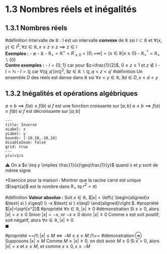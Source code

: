 # 1.3 Nombres réels et inégalités
## 1.3.1 Nombres réels

#définition Intervalle de $\mathbb{R}$ : 
	 I est un intervalle **convexe** de $\mathbb{R}$ ssi $I \subset \mathbb{R}$ et $\forall (x,y)\in I^2, \forall z \in \mathbb{R}, x \leq z \leq z \implies z\in I$	
	**Exemples :**
	- $\emptyset$ 
	- $\mathbb{R}$
	- $\mathbb{R}_+ = \mathbb{R}^+ = R_{\geq 0} = [0;+\infty[ = \{x\in\mathbb{R} | x\geq0\}$ 
	- $\mathbb{R}_+^* = \mathbb{R}_+ \backslash \{0\}$  
	**Contre exemples :**
	- $I=\{0;1\}$ car pour $z=\frac{1}{2}$, $0 \leq z \leq 1$ et $z \not\in I$
	- $I = \mathbb{N}$
	- $I = \mathbb{Q}$ car $\forall (q,q') in \mathbb{Q}^2, \exists z \in\mathbb{R}\backslash\mathbb{Q}, q<z<q'$
#définition Un ensemble $D$ des réels est dense dans $\mathbb{R}$ ssi $\forall x < y \in \mathbb{R}, \exists d \in D, x < d < y$

## 1.3.2 Inégalités et opérations algébriques
$a \leq b \implies f(a) \leq f(b)$ si $f$ est une fonction croissante sur $[a;b]$
$a \leq b \implies f(a) \geq f(b)$ si $f$ est décroissante sur $[a;b]$

```functionplot
---
title: Inverse
xLabel: x
yLabel: y
bounds: [-10,10,-10,10]
disableZoom: false
grid: true
---
y(x)=1/x
```
⚠️ On a $x \leq y \implies \frac{1}{x}\geq\frac{1}{y}$ quand $x$ et $y$ sont de même signe

*Exercice pour la maison : Montrer que la racine carré est unique ($\sqrt{a}$ est le nombre dans $\mathbb{R}_+$ tq $r^2=a$)

#définition **Valeur absolue :** Soit $x \in \mathbb{R}$, $|x| = \left\{ \begin{aligned}x &\text{ si } x\geq0 \\ -x &\text{ si } x\leq0 \end{aligned}\right.$.
#propriété $|x|=\sqrt{x^2}$ 
#propriété $\forall x \in \mathbb{R}, |x| \geq 0$
	#démonstration 
	Si $x\geq0$, alors $|x|=x\geq0$
	Sinon $|x| = -x$, or $-x\geq0$ donc $|x|\geq0$
	Comme $x$ est soit positif, soit négatif, alors $\forall x\in\mathbb{R},|x|\geq0$ 	
	$\blacksquare$
	
#propriété ==/!\\ $|x| \leq M \iff -M \leq x \leq M$ /!\\== 
	 #démonstration <span style="border: solid 1px black; border-radius: 99px; padding: 2px; aspect-ratio: 1/1;">=></span>
	 Supposons $|x|\leq M$
	 Comme $M \geq |x| \geq0$, on doit avoir $M\geq0$
	 Si $x>0$, alors $|x|=x$ et $x \leq M$, et comme $x\geq0,x\geq-M$ 
	 
	  
